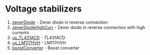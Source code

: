 # Voltage stabilizers

1.  [zenerDiode](./zenerDiode.ms10/) - Zener diode in reverse connection
2.  [zenerDiodeHighCurr](./zenerDiodeHighCurr.ms10/) - Zener diode in reverse connection with high currents
3.  [us_TL431ACD](./us_TL431ACD.ms10/) - TL431ACD
4.  [us_LM117HVH](./us_LM117HVH.ms10/) - LM117HVH
5.  [boostConverter](./boostConverter.ms14/) - Boost converter